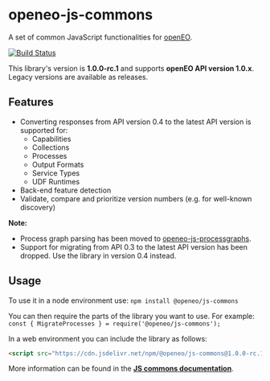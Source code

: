 # openeo-js-commons
A set of common JavaScript functionalities for [openEO](http://openeo.org).

[![Build Status](https://travis-ci.org/Open-EO/openeo-js-commons.svg?branch=master)](https://travis-ci.org/Open-EO/openeo-js-commons)

This library's version is **1.0.0-rc.1** and supports **openEO API version 1.0.x**. Legacy versions are available as releases.

## Features
- Converting responses from API version 0.4 to the latest API version is supported for:
    - Capabilities
    - Collections
    - Processes
    - Output Formats
    - Service Types
    - UDF Runtimes
- Back-end feature detection
- Validate, compare and prioritize version numbers (e.g. for well-known discovery)

**Note:** 
- Process graph parsing has been moved to [openeo-js-processgraphs](https://github.com/Open-EO/openeo-js-processgraphs).
- Support for migrating from API 0.3 to the latest API version has been dropped. Use the library in version 0.4 instead.

## Usage

To use it in a node environment use: `npm install @openeo/js-commons`

You can then require the parts of the library you want to use. For example: `const { MigrateProcesses } = require('@openeo/js-commons');`

In a web environment you can include the library as follows:

```html
<script src="https://cdn.jsdelivr.net/npm/@openeo/js-commons@1.0.0-rc.1/dist/main.min.js"></script>
```
<!-- When releasing a stable release, change the version to @1 instead of 1.0.0 to allow backward-compatible upgrades -->

More information can be found in the [**JS commons documentation**](https://open-eo.github.io/openeo-js-commons/1.0.0-rc.1/).